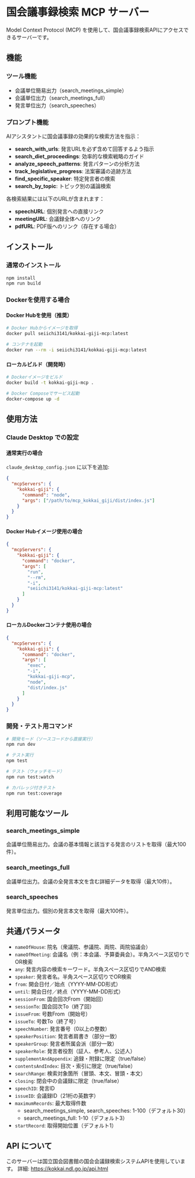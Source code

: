 # 国会議事録検索 MCP サーバー

Model Context Protocol (MCP) を使用して、国会議事録検索APIにアクセスできるサーバーです。

## 機能

### ツール機能
- 会議単位簡易出力（search_meetings_simple）
- 会議単位出力（search_meetings_full）
- 発言単位出力（search_speeches）

### プロンプト機能
AIアシスタントに国会議事録の効果的な検索方法を指示：
- **search_with_urls**: 発言URLを必ず含めて回答するよう指示
- **search_diet_proceedings**: 効率的な検索戦略のガイド
- **analyze_speech_patterns**: 発言パターンの分析方法
- **track_legislative_progress**: 法案審議の追跡方法
- **find_specific_speaker**: 特定発言者の検索
- **search_by_topic**: トピック別の議論検索

各検索結果には以下のURLが含まれます：
- **speechURL**: 個別発言への直接リンク
- **meetingURL**: 会議録全体へのリンク
- **pdfURL**: PDF版へのリンク（存在する場合）

## インストール

### 通常のインストール
```bash
npm install
npm run build
```

### Dockerを使用する場合

#### Docker Hubを使用（推奨）
```bash
# Docker Hubからイメージを取得
docker pull seiichi3141/kokkai-giji-mcp:latest

# コンテナを起動
docker run --rm -i seiichi3141/kokkai-giji-mcp:latest
```

#### ローカルビルド（開発時）
```bash
# Dockerイメージをビルド
docker build -t kokkai-giji-mcp .

# Docker Composeでサービス起動
docker-compose up -d
```

## 使用方法

### Claude Desktop での設定

#### 通常実行の場合
`claude_desktop_config.json` に以下を追加:

```json
{
  "mcpServers": {
    "kokkai-giji": {
      "command": "node",
      "args": ["/path/to/mcp_kokkai_giji/dist/index.js"]
    }
  }
}
```

#### Docker Hubイメージ使用の場合
```json
{
  "mcpServers": {
    "kokkai-giji": {
      "command": "docker",
      "args": [
        "run",
        "--rm",
        "-i",
        "seiichi3141/kokkai-giji-mcp:latest"
      ]
    }
  }
}
```

#### ローカルDockerコンテナ使用の場合
```json
{
  "mcpServers": {
    "kokkai-giji": {
      "command": "docker",
      "args": [
        "exec",
        "-i",
        "kokkai-giji-mcp",
        "node",
        "dist/index.js"
      ]
    }
  }
}
```

### 開発・テスト用コマンド

```bash
# 開発モード（ソースコードから直接実行）
npm run dev

# テスト実行
npm test

# テスト（ウォッチモード）
npm run test:watch

# カバレッジ付きテスト
npm run test:coverage
```


## 利用可能なツール

### search_meetings_simple
会議単位簡易出力。会議の基本情報と該当する発言のリストを取得（最大100件）。

### search_meetings_full  
会議単位出力。会議の全発言本文を含む詳細データを取得（最大10件）。

### search_speeches
発言単位出力。個別の発言本文を取得（最大100件）。

## 共通パラメータ

- `nameOfHouse`: 院名（衆議院、参議院、両院、両院協議会）
- `nameOfMeeting`: 会議名（例：本会議、予算委員会）。半角スペース区切りでOR検索
- `any`: 発言内容の検索キーワード。半角スペース区切りでAND検索
- `speaker`: 発言者名。半角スペース区切りでOR検索
- `from`: 開会日付／始点（YYYY-MM-DD形式）
- `until`: 開会日付／終点（YYYY-MM-DD形式）
- `sessionFrom`: 国会回次From（開始回）
- `sessionTo`: 国会回次To（終了回）
- `issueFrom`: 号数From（開始号）
- `issueTo`: 号数To（終了号）
- `speechNumber`: 発言番号（0以上の整数）
- `speakerPosition`: 発言者肩書き（部分一致）
- `speakerGroup`: 発言者所属会派（部分一致）
- `speakerRole`: 発言者役割（証人、参考人、公述人）
- `supplementAndAppendix`: 追録・附録に限定（true/false）
- `contentsAndIndex`: 目次・索引に限定（true/false）
- `searchRange`: 検索対象箇所（冒頭、本文、冒頭・本文）
- `closing`: 閉会中の会議録に限定（true/false）
- `speechID`: 発言ID
- `issueID`: 会議録ID（21桁の英数字）
- `maximumRecords`: 最大取得件数
  - search_meetings_simple, search_speeches: 1-100（デフォルト30）
  - search_meetings_full: 1-10（デフォルト3）
- `startRecord`: 取得開始位置（デフォルト1）

## API について

このサーバーは国立国会図書館の国会会議録検索システムAPIを使用しています。
詳細: https://kokkai.ndl.go.jp/api.html